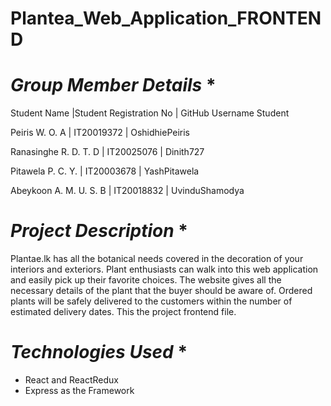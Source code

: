 # Plantea_Web_Application_FRONTEND

#  *Group Member Details* *

Student Name  |Student Registration No |  GitHub Username	Student

Peiris W. O. A | IT20019372 |  OshidhiePeiris

Ranasinghe R. D. T. D |	IT20025076 |  Dinith727

Pitawela P. C. Y. | IT20003678 |  YashPitawela	

Abeykoon A. M. U. S. B | IT20018832 | UvinduShamodya	

#  *Project Description* *
Plantae.lk has all the botanical needs covered in the decoration of your interiors and exteriors. Plant enthusiasts can walk into this web application and easily pick up their favorite choices. The website gives all the necessary details of the plant that the buyer should be aware of. Ordered plants will be safely delivered to the customers within the number of estimated delivery dates. This the project frontend file.


 #  *Technologies Used* *
 
* React and ReactRedux
* Express as the Framework
